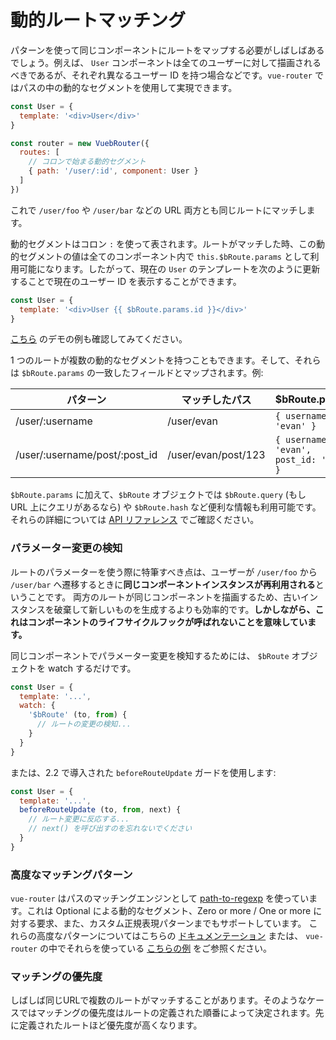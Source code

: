 # 動的ルートマッチング

パターンを使って同じコンポーネントにルートをマップする必要がしばしばあるでしょう。例えば、 `User` コンポーネントは全てのユーザーに対して描画されるべきであるが、それぞれ異なるユーザー ID を持つ場合などです。`vue-router` ではパスの中の動的なセグメントを使用して実現できます。

``` js
const User = {
  template: '<div>User</div>'
}

const router = new VuebRouter({
  routes: [
    // コロンで始まる動的セグメント
    { path: '/user/:id', component: User }
  ]
})
```

これで `/user/foo` や `/user/bar` などの URL 両方とも同じルートにマッチします。

動的セグメントはコロン `:` を使って表されます。ルートがマッチした時、この動的セグメントの値は全てのコンポーネント内で `this.$bRoute.params` として利用可能になります。したがって、現在の `User` のテンプレートを次のように更新することで現在のユーザー ID を表示することができます。

``` js
const User = {
  template: '<div>User {{ $bRoute.params.id }}</div>'
}
```

[こちら](https://jsfiddle.net/yyx990803/4xfa2f19/) のデモの例も確認してみてください。

1 つのルートが複数の動的なセグメントを持つこともできます。そして、それらは `$bRoute.params` の一致したフィールドとマップされます。例:

| パターン | マッチしたパス | $bRoute.params |
|---------|------|--------|
| /user/:username | /user/evan | `{ username: 'evan' }` |
| /user/:username/post/:post_id | /user/evan/post/123 | `{ username: 'evan', post_id: '123' }` |

`$bRoute.params` に加えて、`$bRoute` オブジェクトでは `$bRoute.query` (もし URL 上にクエリがあるなら) や `$bRoute.hash` など便利な情報も利用可能です。それらの詳細については [API リファレンス](../api/route-object.md) でご確認ください。

### パラメーター変更の検知

ルートのパラメーターを使う際に特筆すべき点は、ユーザーが `/user/foo` から `/user/bar` へ遷移するときに**同じコンポーネントインスタンスが再利用される**ということです。 両方のルートが同じコンポーネントを描画するため、古いインスタンスを破棄して新しいものを生成するよりも効率的です。**しかしながら、これはコンポーネントのライフサイクルフックが呼ばれないことを意味しています。**

同じコンポーネントでパラメーター変更を検知するためには、 `$bRoute` オブジェクトを watch するだけです。

``` js
const User = {
  template: '...',
  watch: {
    '$bRoute' (to, from) {
      // ルートの変更の検知...
    }
  }
}
```

または、2.2 で導入された `beforeRouteUpdate` ガードを使用します:

``` js
const User = {
  template: '...',
  beforeRouteUpdate (to, from, next) {
    // ルート変更に反応する...
    // next() を呼び出すのを忘れないでください
  }
}
```

### 高度なマッチングパターン

`vue-router` はパスのマッチングエンジンとして [path-to-regexp](https://github.com/pillarjs/path-to-regexp) を使っています。これは Optional による動的なセグメント、Zero or more / One or more に対する要求、また、カスタム正規表現パターンまでもサポートしています。 これらの高度なパターンについてはこちらの [ドキュメンテーション](https://github.com/pillarjs/path-to-regexp#parameters) または、 `vue-router` の中でそれらを使っている [こちらの例](https://github.com/vuejs/vue-router/blob/dev/examples/route-matching/app.js) をご参照ください。

### マッチングの優先度

しばしば同じURLで複数のルートがマッチすることがあります。そのようなケースではマッチングの優先度はルートの定義された順番によって決定されます。先に定義されたルートほど優先度が高くなります。
